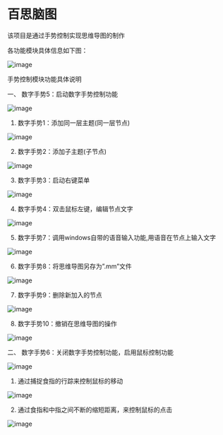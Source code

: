 # 百思脑图

该项目是通过手势控制实现思维导图的制作

各功能模块具体信息如下图：

![image](https://github.com/MarsperL/baisi-Brainmap/assets/81470896/8ae22876-74d4-4da2-af42-360f2f4c7a82)

手势控制模块功能具体说明

一、  数字手势5：启动数字手势控制功能

![image](https://github.com/MarsperL/baisi-Brainmap/assets/81470896/0fd8f52a-7ccd-43ca-b970-f137b9a2afc4)

                            

1. 数字手势1：添加同一层主题(同一层节点)

![image](https://github.com/MarsperL/baisi-Brainmap/assets/81470896/c86adec3-db45-4fa8-9bc1-458455c0e6c4)


2. 数字手势2：添加子主题(子节点)

![image](https://github.com/MarsperL/baisi-Brainmap/assets/81470896/3247d27a-c5ac-4edd-96d7-afc7ac748540)


3. 数字手势3：启动右键菜单

![image](https://github.com/MarsperL/baisi-Brainmap/assets/81470896/8b9c0215-e5c4-41da-b992-afc9c1e3b030)


4. 数字手势4：双击鼠标左键，编辑节点文字

![image](https://github.com/MarsperL/baisi-Brainmap/assets/81470896/7f8992a8-21d2-4c2e-b56e-0fd7f593a513)


5. 数字手势7：调用windows自带的语音输入功能,用语音在节点上输入文字

![image](https://github.com/MarsperL/baisi-Brainmap/assets/81470896/74c14102-f792-433d-9280-ac187b2bd7dc)


6. 数字手势8：将思维导图另存为”.mm”文件

![image](https://github.com/MarsperL/baisi-Brainmap/assets/81470896/e8e04e40-3dd3-4e57-b68d-abbf1444b7bd)


7. 数字手势9：删除新加入的节点

![image](https://github.com/MarsperL/baisi-Brainmap/assets/81470896/c3e0d9c6-72b8-4f8d-bb31-cac77d106ef5)


8. 数字手势10：撤销在思维导图的操作

![image](https://github.com/MarsperL/baisi-Brainmap/assets/81470896/b621d1d6-b94f-44bf-9c9c-90a21ee7938a)

二、  数字手势6：关闭数字手势控制功能，启用鼠标控制功能

![image](https://github.com/MarsperL/baisi-Brainmap/assets/81470896/fca42fad-a6e8-41da-b818-d7a354007cc6)


1. 通过捕捉食指的行踪来控制鼠标的移动

![image](https://github.com/MarsperL/baisi-Brainmap/assets/81470896/1d5e09b1-fa68-4383-abfd-d4b8b66d2530)


2. 通过食指和中指之间不断的缩短距离，来控制鼠标的点击

![image](https://github.com/MarsperL/baisi-Brainmap/assets/81470896/d16dfb93-8996-4bde-9afc-08f7a57ebc81)


 
